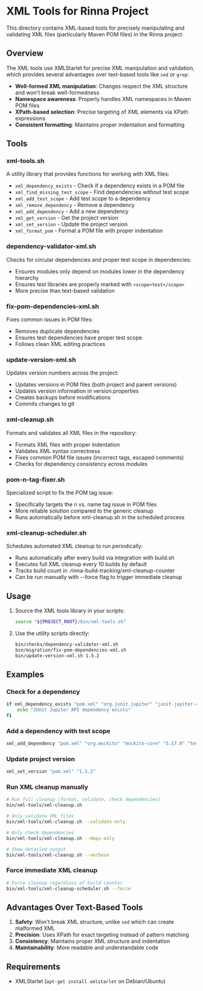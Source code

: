 # XML Tools for Rinna Project

This directory contains XML-based tools for precisely manipulating and validating XML files (particularly Maven POM files) in the Rinna project.

## Overview

The XML tools use XMLStarlet for precise XML manipulation and validation, which provides several advantages over text-based tools like `sed` or `grep`:

- **Well-formed XML manipulation**: Changes respect the XML structure and won't break well-formedness
- **Namespace awareness**: Properly handles XML namespaces in Maven POM files
- **XPath-based selection**: Precise targeting of XML elements via XPath expressions
- **Consistent formatting**: Maintains proper indentation and formatting

## Tools

### xml-tools.sh

A utility library that provides functions for working with XML files:

- `xml_dependency_exists` - Check if a dependency exists in a POM file
- `xml_find_missing_test_scope` - Find dependencies without test scope
- `xml_add_test_scope` - Add test scope to a dependency
- `xml_remove_dependency` - Remove a dependency
- `xml_add_dependency` - Add a new dependency
- `xml_get_version` - Get the project version
- `xml_set_version` - Update the project version
- `xml_format_pom` - Format a POM file with proper indentation

### dependency-validator-xml.sh

Checks for circular dependencies and proper test scope in dependencies:

- Ensures modules only depend on modules lower in the dependency hierarchy
- Ensures test libraries are properly marked with `<scope>test</scope>`
- More precise than text-based validation

### fix-pom-dependencies-xml.sh

Fixes common issues in POM files:

- Removes duplicate dependencies
- Ensures test dependencies have proper test scope
- Follows clean XML editing practices

### update-version-xml.sh

Updates version numbers across the project:

- Updates versions in POM files (both project and parent versions)
- Updates version information in version.properties
- Creates backups before modifications
- Commits changes to git

### xml-cleanup.sh

Formats and validates all XML files in the repository:

- Formats XML files with proper indentation
- Validates XML syntax correctness
- Fixes common POM file issues (incorrect tags, escaped comments)
- Checks for dependency consistency across modules

### pom-n-tag-fixer.sh

Specialized script to fix the POM tag issue:

- Specifically targets the n vs. name tag issue in POM files
- More reliable solution compared to the generic cleanup
- Runs automatically before xml-cleanup.sh in the scheduled process

### xml-cleanup-scheduler.sh

Schedules automated XML cleanup to run periodically:

- Runs automatically after every build via integration with build.sh
- Executes full XML cleanup every 10 builds by default
- Tracks build count in .rinna-build-tracking/xml-cleanup-counter
- Can be run manually with --force flag to trigger immediate cleanup

## Usage

1. Source the XML tools library in your scripts:
   ```bash
   source "${PROJECT_ROOT}/bin/xml-tools.sh"
   ```

2. Use the utility scripts directly:
   ```bash
   bin/checks/dependency-validator-xml.sh
   bin/migration/fix-pom-dependencies-xml.sh
   bin/update-version-xml.sh 1.5.2
   ```

## Examples

### Check for a dependency
```bash
if xml_dependency_exists "pom.xml" "org.junit.jupiter" "junit-jupiter-api"; then
    echo "JUnit Jupiter API dependency exists"
fi
```

### Add a dependency with test scope
```bash
xml_add_dependency "pom.xml" "org.mockito" "mockito-core" "5.17.0" "test"
```

### Update project version
```bash
xml_set_version "pom.xml" "1.5.2"
```

### Run XML cleanup manually
```bash
# Run full cleanup (format, validate, check dependencies)
bin/xml-tools/xml-cleanup.sh

# Only validate XML files
bin/xml-tools/xml-cleanup.sh --validate-only

# Only check dependencies
bin/xml-tools/xml-cleanup.sh --deps-only

# Show detailed output
bin/xml-tools/xml-cleanup.sh --verbose
```

### Force immediate XML cleanup
```bash
# Force cleanup regardless of build counter
bin/xml-tools/xml-cleanup-scheduler.sh --force
```

## Advantages Over Text-Based Tools

1. **Safety**: Won't break XML structure, unlike `sed` which can create malformed XML
2. **Precision**: Uses XPath for exact targeting instead of pattern matching 
3. **Consistency**: Maintains proper XML structure and indentation
4. **Maintainability**: More readable and understandable code

## Requirements

- XMLStarlet (`apt-get install xmlstarlet` on Debian/Ubuntu)